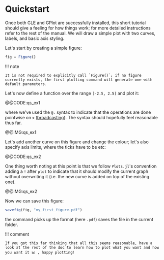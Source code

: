 # Quickstart

Once both GLE and GPlot are successfully installed, this short tutorial should give a feeling for how things work; for more detailed instructions refer to the rest of the manual.
We will draw a simple plot with two curves, labels, and basic axis styling.

Let's start by creating a simple figure:

```julia
fig = Figure()
```

!!! note

    It is not required to explicitly call `Figure()`; if no figure currently exists, the first plotting command will generate one with default parameters.

Let's now define a function over the range `[-2.5, 2.5]` and plot it:

@@CODE:qs_ex1

where we've used the `@.` syntax to indicate that the operations are done pointwise on `x` ([broadcasting](https://docs.julialang.org/en/v1/manual/arrays/index.html#Broadcasting-1)).
The syntax should hopefully feel reasonable thus far.

@@IMG:qs_ex1

Let's add another curve on this figure and change the colour; let's also specify axis limits, where the ticks have to be etc:

@@CODE:qs_ex2

One thing worth noting at this point is that we follow `Plots.jl`'s convention adding a `!` after `plot` to indicate that it should modify the current graph without overwriting it (i.e. the new curve is added on top of the existing one).

@@IMG:qs_ex2

Now we can save this figure:

```julia
savefig(fig, "my_first_figure.pdf")
```

the command picks up the format (here `.pdf`) saves the file in the current folder.

!!! comment

    If you got this far thinking that all this seems reasonable, have a look at the rest of the doc to learn how to plot what you want and how you want it 📊 , happy plotting!
